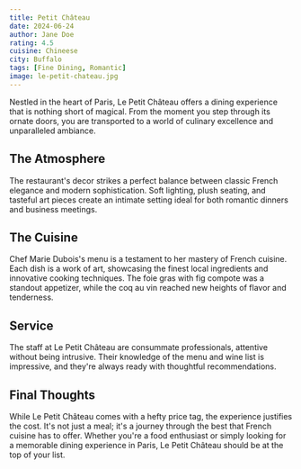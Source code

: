 ```yaml
---
title: Petit Château
date: 2024-06-24
author: Jane Doe
rating: 4.5
cuisine: Chineese
city: Buffalo
tags: [Fine Dining, Romantic]
image: le-petit-chateau.jpg
---
```


Nestled in the heart of Paris, Le Petit Château offers a dining experience that is nothing short of magical. From the moment you step through its ornate doors, you are transported to a world of culinary excellence and unparalleled ambiance.

## The Atmosphere

The restaurant's decor strikes a perfect balance between classic French elegance and modern sophistication. Soft lighting, plush seating, and tasteful art pieces create an intimate setting ideal for both romantic dinners and business meetings.

## The Cuisine

Chef Marie Dubois's menu is a testament to her mastery of French cuisine. Each dish is a work of art, showcasing the finest local ingredients and innovative cooking techniques. The foie gras with fig compote was a standout appetizer, while the coq au vin reached new heights of flavor and tenderness.

## Service

The staff at Le Petit Château are consummate professionals, attentive without being intrusive. Their knowledge of the menu and wine list is impressive, and they're always ready with thoughtful recommendations.

## Final Thoughts

While Le Petit Château comes with a hefty price tag, the experience justifies the cost. It's not just a meal; it's a journey through the best that French cuisine has to offer. Whether you're a food enthusiast or simply looking for a memorable dining experience in Paris, Le Petit Château should be at the top of your list.
